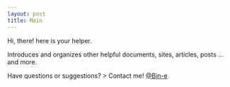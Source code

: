```yaml
---
layout: post
title: Main
---
```


<div class="message">
  Hi, there! here is your helper.
</div>

Introduces and organizes other helpful documents, sites, articles, posts ... and more.


Have questions or suggestions? > Contact me! [@Bin-e](https://github.com/bin-e)